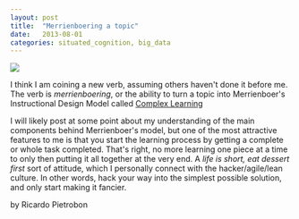 ```yaml
---
layout: post
title:  "Merrienboering a topic"
date:   2013-08-01
categories: situated_cognition, big_data
---
```


![](http://img1.imagesbn.com/p/9780415807968_p0_v1_s600.JPG)


I think I am coining a new verb, assuming others haven't done it before me. The 
verb is *merrienboering*, or the ability to turn a topic into Merrienboer's Instructional Design Model called [Complex Learning](http://www.amazon.com/Steps-Complex-Learning-Four-Component-ebook/dp/B009WMBP7O/ref=tmm_kin_title_0?ie=UTF8&qid=1375382850&sr=8-3)

I will likely post at some point about my understanding of the main components behind Merrienboer's model, but one of the most attractive features to me is that you start the learning process by getting a complete or whole task completed. That's right, no more learning one piece at a time to only then putting it all together at the very end. A *life is short, eat dessert first* sort of attitude, which I personally connect with the hacker/agile/lean culture. In other words, hack your way into the simplest possible solution, and only start making it fancier.

by Ricardo Pietrobon
